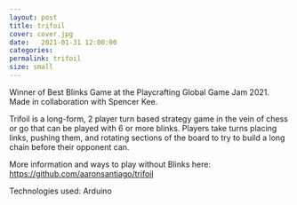 ```yaml
---
layout: post
title: trifoil
cover: cover.jpg
date:   2021-01-31 12:00:00
categories: 
permalink: trifoil
size: small
---
```


Winner of Best Blinks Game at the Playcrafting Global Game Jam 2021. Made in collaboration with Spencer Kee.

<!--more-->


Trifoil is a long-form, 2 player turn based strategy game in the vein of chess or go that can be played with 6 or more blinks. Players take turns placing links, pushing them, and rotating sections of the board to try to build a long chain before their opponent can.

More information and ways to play without Blinks here: https://github.com/aaronsantiago/trifoil

Technologies used: Arduino
